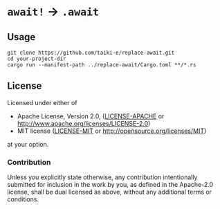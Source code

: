 # `await!` -> `.await`

## Usage

```shell
git clone https://github.com/taiki-e/replace-await.git
cd your-project-dir
cargo run --manifest-path ../replace-await/Cargo.toml **/*.rs
```

## License

Licensed under either of

* Apache License, Version 2.0, ([LICENSE-APACHE](LICENSE-APACHE) or <http://www.apache.org/licenses/LICENSE-2.0>)
* MIT license ([LICENSE-MIT](LICENSE-MIT) or <http://opensource.org/licenses/MIT>)

at your option.

### Contribution

Unless you explicitly state otherwise, any contribution intentionally submitted for inclusion in the work by you, as defined in the Apache-2.0 license, shall be dual licensed as above, without any additional terms or conditions.
